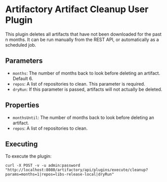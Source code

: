 Artifactory Artifact Cleanup User Plugin
========================================

This plugin deletes all artifacts that have not been downloaded for the past n
months. It can be run manually from the REST API, or automatically as a
scheduled job.

Parameters
----------

- `months`: The number of months back to look before deleting an artifact. Default 6.
- `repos`: A list of repositories to clean. This parameter is required.
- `dryRun`: If this parameter is passed, artifacts will not actually be deleted.

Properties
----------

- `monthsUntil`: The number of months back to look before deleting an artifact.
- `repos`: A list of repositories to clean.

Executing
---------

To execute the plugin:

`curl -X POST -v -u admin:password "http://localhost:8080/artifactory/api/plugins/execute/cleanup?params=months=1|repos=libs-release-local|dryRun"`
